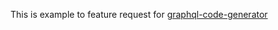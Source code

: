 This is example to feature request for [graphql-code-generator](https://graphql-code-generator.com/)
